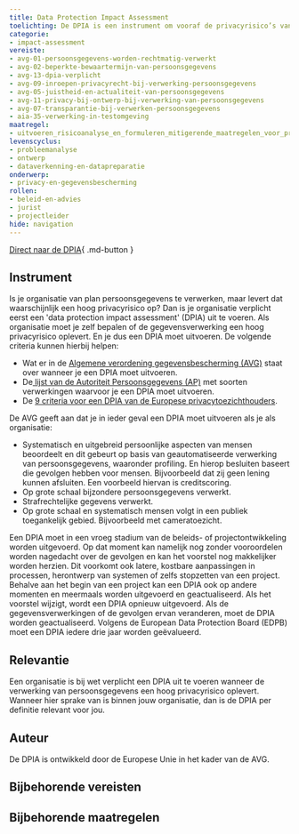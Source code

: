 ```yaml
---
title: Data Protection Impact Assessment 
toelichting: De DPIA is een instrument om vooraf de privacyrisico’s van een gegevensverwerking in kaart te brengen. Zodat de organisatie maatregelen kan nemen om deze risico’s te verkleinen. De DPIA zorgt voor naleving van de wetgeving inzake gegevensbescherming, zoals de Algemene Verordening Gegevensbescherming (AVG) in de Europese Unie. 
categorie: 
- impact-assessment
vereiste:
- avg-01-persoonsgegevens-worden-rechtmatig-verwerkt
- avg-02-beperkte-bewaartermijn-van-persoonsgegevens
- avg-13-dpia-verplicht
- avg-09-inroepen-privacyrecht-bij-verwerking-persoonsgegevens
- avg-05-juistheid-en-actualiteit-van-persoonsgegevens
- avg-11-privacy-bij-ontwerp-bij-verwerking-van-persoonsgegevens
- avg-07-transparantie-bij-verwerken-persoonsgegevens
- aia-35-verwerking-in-testomgeving
maatregel:
- uitvoeren_risicoanalyse_en_formuleren_mitigerende_maatregelen_voor_privacyrisico's
levenscyclus:
- probleemanalyse
- ontwerp
- dataverkenning-en-datapreparatie
onderwerp:
- privacy-en-gegevensbescherming 
rollen:
- beleid-en-advies
- jurist
- projectleider
hide: navigation
---
```


<!-- tags -->

[Direct naar de DPIA](https://www.autoriteitpersoonsgegevens.nl/themas/basis-avg/praktisch-avg/data-protection-impact-assessment-dpia){ .md-button }
## Instrument

Is je organisatie van plan persoonsgegevens te verwerken, maar levert dat waarschijnlijk een hoog privacyrisico op? 
Dan is je organisatie verplicht eerst een 'data protection impact assessment' (DPIA) uit te voeren. 
Als organisatie moet je zelf bepalen of de gegevensverwerking een hoog privacyrisico oplevert. 
En je dus een DPIA moet uitvoeren. 
De volgende criteria kunnen hierbij helpen:

*  Wat er in de [Algemene verordening gegevensbescherming (AVG)](https://eur-lex.europa.eu/legal-content/NL/TXT/PDF/?uri=CELEX:32016R0679#page=53) staat over wanneer je een DPIA moet uitvoeren.
*  De[ lijst van de Autoriteit Persoonsgegevens (AP)](https://www.autoriteitpersoonsgegevens.nl/documenten/lijst-verplichte-dpia) met soorten verwerkingen waarvoor je een DPIA moet uitvoeren.
*  De [9 criteria voor een DPIA van de Europese privacytoezichthouders](https://autoriteitpersoonsgegevens.nl/themas/basis-avg/praktisch-avg/data-protection-impact-assessment-dpia#wat-zijn-de-criteria-van-de-europese-privacytoezichthouders-6668).

De AVG geeft aan dat je in ieder geval een DPIA moet uitvoeren als je als organisatie:

* Systematisch en uitgebreid persoonlijke aspecten van mensen beoordeelt en dit gebeurt op basis van geautomatiseerde verwerking van persoonsgegevens, waaronder profiling. En hierop besluiten baseert die gevolgen hebben voor mensen. Bijvoorbeeld dat zij geen lening kunnen afsluiten. Een voorbeeld hiervan is creditscoring.
* Op grote schaal bijzondere persoonsgegevens verwerkt.
* Strafrechtelijke gegevens verwerkt.
* Op grote schaal en systematisch mensen volgt in een publiek toegankelijk gebied. Bijvoorbeeld met cameratoezicht.

Een DPIA moet in een vroeg stadium van de beleids- of projectontwikkeling worden uitgevoerd. 
Op dat moment kan namelijk nog zonder vooroordelen worden nagedacht over de gevolgen en kan het voorstel nog makkelijker worden herzien. 
Dit voorkomt ook latere, kostbare aanpassingen in processen, herontwerp van systemen of zelfs stopzetten van een project. 
Behalve aan het begin van een project kan een DPIA ook op andere momenten en meermaals worden uitgevoerd en geactualiseerd. 
Als het voorstel wijzigt, wordt een DPIA opnieuw uitgevoerd. 
Als de gegevensverwerkingen of de gevolgen ervan veranderen, moet de DPIA worden geactualiseerd. 
Volgens de European Data Protection Board (EDPB) moet een DPIA iedere drie jaar worden geëvalueerd.

## Relevantie
Een organisatie is bij wet verplicht een DPIA uit te voeren wanneer de verwerking van persoonsgegevens een hoog privacyrisico oplevert. Wanneer hier sprake van is binnen jouw organisatie, dan is de DPIA per definitie relevant voor jou. 


## Auteur
De DPIA is ontwikkeld door de Europese Unie in het kader van de AVG. 

## Bijbehorende vereisten

<!-- list_vereisten_on_maatregelen_page -->

## Bijbehorende maatregelen

<!-- list_maatregelen_on_hulpmiddelen_page -->
